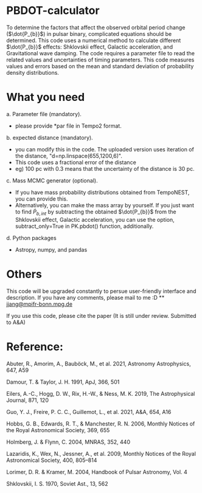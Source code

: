 # PBDOT-calculator

To determine the factors that affect the observed orbital period change ($\dot{P_{b}}$) in pulsar binary, complicated equations should be determined.
This code uses a numerical method to calculate different $\dot{P_{b}}$ effects: Shklovskii effect, Galactic acceleration, and Gravitational wave damping.
The code requires a parameter file to read the related values and uncertainties of timing parameters.
This code measures values and errors based on the mean and standard deviation of probability density distributions.

# What you need

a. Parameter file (mandatory).
- please provide *par file in Tempo2 format.

b. expected distance (mandatory).
- you can modify this in the code. The uploaded version uses iteration of the distance, "d=np.linspace(655,1200,6)".
- This code uses a fractional error of the distance
- eg) 100 pc with 0.3 means that the uncertainty of the distance is 30 pc.

c. Mass MCMC generator (optional).
- If you have mass probability distributions obtained from TempoNEST, you can provide this.
- Alternatively, you can make the mass array by yourself. If you just want to find $\dot{P}_{b,int}$ by subtracting the obtained $\dot{P_{b}}$ from the Shklovskii effect, Galactic acceleration, you can use the option, subtract_only=True in PK.pbdot() function, additionally. 

d. Python packages
- Astropy, numpy, and pandas

# Others

This code will be upgraded constantly to persue user-friendly interface and description. 
If you have any comments, please mail to me :D
** jjang@mpifr-bonn.mpg.de

If you use this code, please cite the paper (It is still under review. Submitted to A\&A)

# Reference:

Abuter, R., Amorim, A., Bauböck, M., et al. 2021, Astronomy Astrophysics, 647, A59

Damour, T. & Taylor, J. H. 1991, ApJ, 366, 501

Eilers, A.-C., Hogg, D. W., Rix, H.-W., & Ness, M. K. 2019, The Astrophysical Journal, 871, 120

Guo, Y. J., Freire, P. C. C., Guillemot, L., et al. 2021, A&A, 654, A16

Hobbs, G. B., Edwards, R. T., & Manchester, R. N. 2006, Monthly Notices of
the Royal Astronomical Society, 369, 655

Holmberg, J. & Flynn, C. 2004, MNRAS, 352, 440

Lazaridis, K., Wex, N., Jessner, A., et al. 2009, Monthly Notices of the Royal Astronomical Society, 400, 805–814

Lorimer, D. R. & Kramer, M. 2004, Handbook of Pulsar Astronomy, Vol. 4

Shklovskii, I. S. 1970, Soviet Ast., 13, 562
